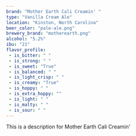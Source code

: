 ```yaml
---
brand: "Mother Earth Cali Creamin' "
type: "Vanilla Cream Ale"
location: "Kinston, North Carolina"
beer_color: "pale-ale.png"
brewery_brand: "motherearth.png"
alcohol: "5.2%"
ibu: "21"
flavor_profile:
 - is_bitter: " "
 - is_strong: " "
 - is_sweet: "True"
 - is_balanced: " "
 - is_light_crisp: " "
 - is_creamy: "True"
 - is_hoppy: " "
 - is_extra_hoppy: ""
 - is_light: " "
 - is_malty: " "
 - is_sour: " "
---
```


This is a description for Mother Earth Cali Creamin'